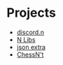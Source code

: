 # Projects
- [discord.n](https://github.com/nbuilding/discord.n)
- [N Libs](https://github.com/Ashvin-Ranjan/N-Libs)
- [json extra](https://github.com/nbuilding/json-extra)
- [ChessN't](https://github.com/Ashvin-Ranjan/chessN-t)
